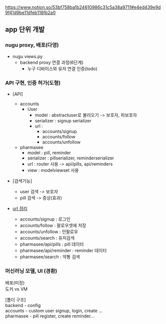 https://www.notion.so/53bf758ba1b24610986c31c5a38a9711#e4ed439e9d9f41d9be11dfeb118fb2a0

## app 단위 개발
### nugu proxy, 배포(다영)
+ nugu views.py
    + backend proxy 연결 과정(6단계)
        + 누구 디바이스와 유저 연결 인증(todo)
### API 구현, 인증 허가(도형)
+ [API]
    + accounts 
      + User
        + model : abstractuser로 불러오기 -> 보호자, 피보호자
        + serializer : signup serializer 
        + url : 
          + accounts/signup
          + accounts/follow
          + accounts/unfollow
    + pharmasee
        + model : pill, reminder 
        + serializer : pillserializer, reminderserializer
        + url : router 사용 -> api/pills, api/reminders
        + view : modelviewset 사용 
+ [검색기능]
  + user 검색 -> 보호자 
  + pill 검색 -> 증상(효과)

+ [url 정리](1차)
    + accounts/signup : 로그인
    + accounts/follow : 팔로우셋에 저장
    + accounts/unfollow : 언팔로우
    + accounts/search : 유저검색
    + pharmasee/api/pills : pill 데이터
    + pharmasee/api/reminder : reminder 데이터
    + pharmasee/search : 약통 검색



### 머신러닝 모델, UI (경환)
배포(미정)<br>
도커 vs VM<br>

[폴더 구조] <br>
backend - config <br>
accounts - custom user signup, login, create ...<br>
pharmasee - pill register, create reminder... <br> 


